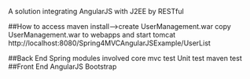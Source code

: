 A solution integrating AngularJS with J2EE by RESTful

##How to access
maven install-->create UserManagement.war
copy UserManagement.war to webapps and start tomcat
http://localhost:8080/Spring4MVCAngularJSExample/UserList

##Back End
  Spring modules involved
    core
    mvc
    test
  Unit test
    maven test
##Front End
  AngularJS
  Bootstrap
